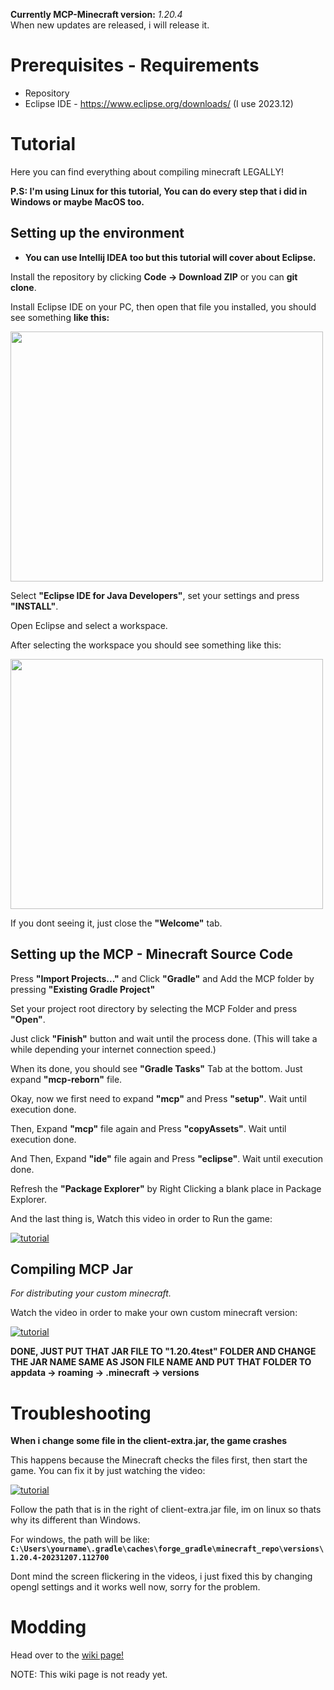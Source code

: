 **Currently MCP-Minecraft version:** *1.20.4* <br>
When new updates are released, i will release it.

# Prerequisites - Requirements
- Repository
- Eclipse IDE - https://www.eclipse.org/downloads/ (I use 2023.12)


# Tutorial
Here you can find everything about compiling minecraft LEGALLY!

**P.S: I'm using Linux for this tutorial, You can do every step that i did in Windows or maybe MacOS too.**

## Setting up the environment
* **You can use Intellij IDEA too but this tutorial will cover about Eclipse.**

Install the repository by clicking **Code -> Download ZIP** or you can **git clone**.

Install Eclipse IDE on your PC, then open that file you installed,
you should see something **like this:**

<img src="https://github.com/WH0LEWHALE/minecraft-sc-compiling-tutorial/assets/146978592/746ed24d-8747-447f-8564-1588e87d0b3d" width="500" height="400">

Select **"Eclipse IDE for Java Developers"**, set your settings and press **"INSTALL"**.

Open Eclipse and select a workspace.

After selecting the workspace you should see something like this:

<img src="https://github.com/WH0LEWHALE/minecraft-sc-compiling-tutorial/assets/146978592/d12566cc-f221-4cf3-9535-75c3dcaa1990" width="500" height="400">

If you dont seeing it, just close the **"Welcome"** tab.

## Setting up the MCP - Minecraft Source Code

Press **"Import Projects..."** and Click **"Gradle"** and Add the MCP folder by pressing **"Existing Gradle Project"**

Set your project root directory by selecting the MCP Folder and press **"Open"**. 

Just click **"Finish"** button and wait until the process done. (This will take a while depending your internet connection speed.)

When its done, you should see **"Gradle Tasks"** Tab at the bottom. Just expand **"mcp-reborn"** file.

Okay, now we first need to expand **"mcp"** and Press **"setup"**. Wait until execution done.

Then, Expand **"mcp"** file again and Press **"copyAssets"**. Wait until execution done.

And Then, Expand **"ide"** file again and Press **"eclipse"**. Wait until execution done.

Refresh the **"Package Explorer"** by Right Clicking a blank place in Package Explorer.

And the last thing is, Watch this video in order to Run the game:

[![tutorial](https://github.com/WH0LEWHALE/minecraft-sc-compiling-tutorial/assets/146978592/9b0da457-e941-4117-a4a5-cb9399888700)](https://github.com/WH0LEWHALE/minecraft-sc-compiling-tutorial/assets/146978592/9b0da457-e941-4117-a4a5-cb9399888700)

## Compiling MCP Jar
*For distributing your custom minecraft.*

Watch the video in order to make your own custom minecraft version:

[![tutorial](https://github.com/WH0LEWHALE/minecraft-sc-compiling-tutorial/assets/146978592/3f7a052e-f7c5-47d0-956f-abd2965a1796)](https://github.com/WH0LEWHALE/minecraft-sc-compiling-tutorial/assets/146978592/3f7a052e-f7c5-47d0-956f-abd2965a1796)

**DONE, JUST PUT THAT JAR FILE TO "1.20.4test" FOLDER AND CHANGE THE JAR NAME SAME AS JSON FILE NAME AND PUT THAT FOLDER TO appdata -> roaming -> .minecraft -> versions**


# Troubleshooting

**When i change some file in the client-extra.jar, the game crashes**

This happens because the Minecraft checks the files first, then start the game. You can fix it by just watching the video:

[![tutorial](https://github.com/WH0LEWHALE/minecraft-sc-compiling-tutorial/assets/146978592/8f871acd-8cee-4361-82c6-35ee996b5c4a)](https://github.com/WH0LEWHALE/minecraft-sc-compiling-tutorial/assets/146978592/8f871acd-8cee-4361-82c6-35ee996b5c4a)

Follow the path that is in the right of client-extra.jar file, im on linux so thats why its different than Windows.

For windows, the path will be like: **``C:\Users\yourname\.gradle\caches\forge_gradle\minecraft_repo\versions\1.20.4-20231207.112700``**

Dont mind the screen flickering in the videos, i just fixed this by changing opengl settings and it works well now, sorry for the problem.


# Modding

Head over to the [wiki page!](https://github.com/WH0LEWHALE/minecraft-sc-compiling-tutorial/wiki/Modding)

NOTE: This wiki page is not ready yet.
